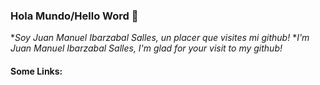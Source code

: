 ### Hola Mundo/Hello Word  👋 
*_Soy Juan Manuel Ibarzabal Salles, un placer que visites mi github!_
*_I'm Juan Manuel Ibarzabal Salles, I'm glad for your visit to my github!_

#### Some Links:




